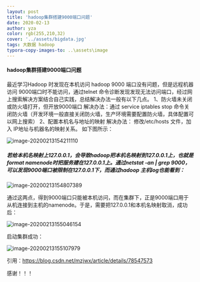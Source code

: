 ```yaml
---
layout: post
title: 'hadoop集群搭建9000端口问题'
date: 2020-02-13
author: yza
color: rgb(255,210,32)
cover: '../assets/bigdata.jpg'
tags: 大数据 hadoop
typora-copy-images-to: ..\assets\image
---
```


#### hadoop集群搭建9000端口问题

最近学习Hadoop 时发现在本机访问 hadoop 9000 端口没有问题，但是远程机器访问 9000端口时不能访问，通过telnet 命令诊断发现发现无法访问端口，经过网上搜索解决方案结合自己实践，总结解决办法一般有以下几点。
1、防火墙未关闭或防火墙打开，但开放9000端口
解决办法：通过 service iptables stop 命令关闭防火墙（开发环境一般直接关闭防火墙，生产环境需要配置防火墙，具体配置可以网上搜索）
2、配置本机名与地址的映射
解决办法： 修改/etc/hosts 文件，加入 IP地址与机器名的映射关系。
如下图所示：

![image-20200213154211110]({{site.baseurl}}\assets\image\image-20200213154211110.png)

##### 若给本机名映射上127.0.0.1，会导致hadoop把本机名映射到127.0.0.1上，也就是format namenode时把服务建在127.0.0.1上。通过netstat -an | grep 9000，可以发现9000端口被限制在127.0.0.1下，而通过hadoop 主机log也能看到：

![image-20200213154807389]({{site.baseurl}}/assets/image/image-20200213154807389.png)

通过这两点，得到9000端口只能被本机访问，而在集群下，正是9000端口用于从机连接到主机的namenode。于是，需要把127.0.0.1和本机名映射取消，成功后：

![image-20200213155046154]({{site.baseurl}}/assets/image/image-20200213155046154.png)

启动集群成功：

![image-20200213155107979]({{site.baseurl}}/assets/image/image-20200213155107979.png)

引用：https://blog.csdn.net/mzjwx/article/details/78547573 

感谢！！！
